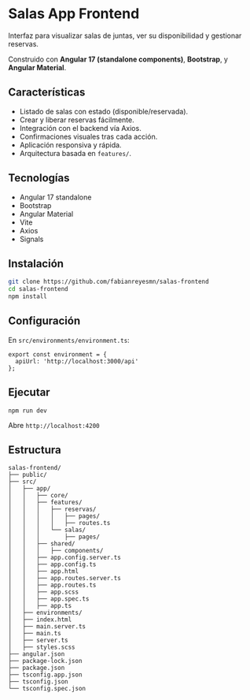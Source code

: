 # Salas App Frontend

Interfaz para visualizar salas de juntas, ver su disponibilidad y gestionar reservas.

Construido con **Angular 17 (standalone components)**, **Bootstrap**, y **Angular Material**.

## Características
- Listado de salas con estado (disponible/reservada).
- Crear y liberar reservas fácilmente.
- Integración con el backend vía Axios.
- Confirmaciones visuales tras cada acción.
- Aplicación responsiva y rápida.
- Arquitectura basada en `features/`.

## Tecnologías
- Angular 17 standalone
- Bootstrap
- Angular Material
- Vite
- Axios
- Signals

## Instalación
```bash
git clone https://github.com/fabianreyesmn/salas-frontend
cd salas-frontend
npm install
```

## Configuración
En `src/environments/environment.ts`:
```
export const environment = {
  apiUrl: 'http://localhost:3000/api'
};
```

## Ejecutar
```
npm run dev
```
Abre `http://localhost:4200`

## Estructura
```
salas-frontend/
├── public/
├── src/
│   ├── app/
│   │   ├── core/
│   │   ├── features/
│   │   │   ├── reservas/
│   │   │   │   ├── pages/
│   │   │   │   ├── routes.ts
│   │   │   └── salas/
│   │   │       ├── pages/
│   │   ├── shared/
│   │   │   ├── components/
│   │   ├── app.config.server.ts
│   │   ├── app.config.ts
│   │   ├── app.html
│   │   ├── app.routes.server.ts
│   │   ├── app.routes.ts
│   │   ├── app.scss
│   │   ├── app.spec.ts
│   │   ├── app.ts
│   ├── environments/
│   ├── index.html
│   ├── main.server.ts
│   ├── main.ts
│   ├── server.ts
│   ├── styles.scss
├── angular.json
├── package-lock.json
├── package.json
├── tsconfig.app.json
├── tsconfig.json
└── tsconfig.spec.json
```


